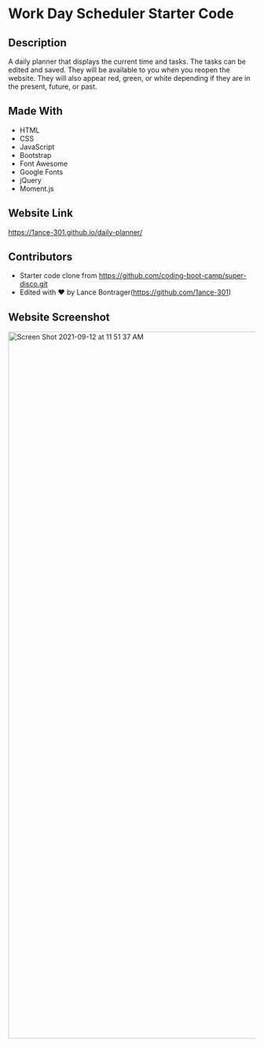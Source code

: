 # Work Day Scheduler Starter Code

## Description
A daily planner that displays the current time and tasks. The tasks can be edited and saved. They will be available to you when you reopen the website. They will also appear red, green, or white depending if they are in the present, future, or past.

## Made With
- HTML
- CSS
- JavaScript
- Bootstrap
- Font Awesome
- Google Fonts
- jQuery
- Moment.js

## Website Link
https://1ance-301.github.io/daily-planner/

## Contributors
- Starter code clone from https://github.com/coding-boot-camp/super-disco.git
- Edited with ❤︎ by Lance Bontrager(https://github.com/1ance-301)

## Website Screenshot
<img width="1440" alt="Screen Shot 2021-09-12 at 11 51 37 AM" src="https://user-images.githubusercontent.com/87950314/132994441-cb347bcf-9157-4892-bbc9-712cc22a1186.png">
